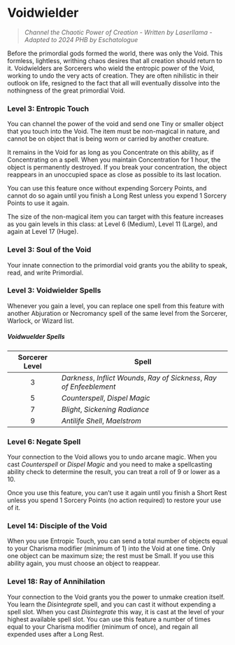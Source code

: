 # Voidwielder

> *Channel the Chaotic Power of Creation - Written by Laserllama - Adapted to 2024 PHB by Eschatologue*

Before the primordial gods formed the world, there was only the Void. This formless, lightless, writhing chaos desires that all creation should return to it. Voidwielders are Sorcerers who wield the entropic power of the Void, working to undo the very acts of creation. They are often nihilistic in their outlook on life, resigned to the fact that all will eventually dissolve into the nothingness of the great primordial Void.

### Level 3: Entropic Touch

You can channel the power of the void and send one Tiny or smaller object that you touch into the Void. The item must be non-magical in nature, and cannot be on object that is being worn or carried by another creature.

It remains in the Void for as long as you Concentrate on this ability, as if Concentrating on a spell. When you maintain Concentration for 1 hour, the object is permanently destroyed. If you break your concentration, the object reappears in an unoccupied space as close as possible to its last location.

You can use this feature once without expending Sorcery Points, and cannot do so again until you finish a Long Rest unless you expend 1 Sorcery Points to use it again.

The size of the non-magical item you can target with this feature increases as you gain levels in this class: at Level 6 (Medium), Level 11 (Large), and again at Level 17 (Huge).

### Level 3: Soul of the Void

Your innate connection to the primordial void grants you the ability to speak, read, and write Primordial.

### Level 3: Voidwielder Spells

Whenever you gain a level, you can replace one spell from this feature with another Abjuration or Necromancy spell of the same level from the Sorcerer, Warlock, or Wizard list.

##### Voidwuelder Spells
| Sorcerer Level | Spell |
|:-:|---|
| 3 | *Darkness*, *Inflict Wounds*, *Ray of Sickness*, *Ray of Enfeeblement* |
| 5 | *Counterspell*, *Dispel Magic* |
| 7 | *Blight*, *Sickening Radiance* |
| 9 | *Antilife Shell*, *Maelstrom* |

### Level 6: Negate Spell

Your connection to the Void allows you to undo arcane magic. When you cast *Counterspell* or *Dispel Magic* and you need to make a spellcasting ability check to determine the result, you can treat a roll of 9 or lower as a 10.

Once you use this feature, you can’t use it again until you finish a Short Rest unless you spend 1 Sorcery Points (no action required) to restore your use of it.

### Level 14: Disciple of the Void

When you use Entropic Touch, you can send a total number of objects equal to your Charisma modifier (minimum of 1) into the Void at one time. Only one object can be maximum size; the rest must be Small. If you use this ability again, you must choose an object to reappear.

### Level 18: Ray of Annihilation

Your connection to the Void grants you the power to unmake creation itself. You learn the *Disintegrate* spell, and you can cast it without expending a spell slot. When you cast *Disintegrate* this way, it is cast at the level of your highest available spell slot. You can use this feature a number of times equal to your Charisma modifier (minimum of once), and regain all expended uses after a Long Rest.